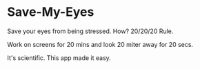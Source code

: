 # Save-My-Eyes
Save your eyes from being stressed. How? 20/20/20 Rule. 

Work on screens for 20 mins and look 20 miter away for 20 secs.

It's scientific. This app made it easy.
